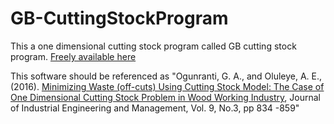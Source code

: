 # GB-CuttingStockProgram
This a one dimensional cutting stock program called GB cutting stock program. [Freely available here](https://drive.google.com/open?id=1tBZtjOly5slDFH1e9eZ-bwyGQr_WPR3F)

This software should be referenced as 
"Ogunranti, G. A., and Oluleye, A. E., (2016). [Minimizing Waste (off-cuts) Using Cutting Stock Model: The Case of One Dimensional Cutting Stock Problem in Wood Working Industry](http://www.jiem.org/index.php/jiem/article/view/1653), Journal of Industrial Engineering and Management, Vol. 9, No.3, pp 834 -859"
